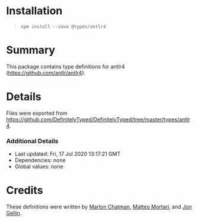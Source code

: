 # Installation
> `npm install --save @types/antlr4`

# Summary
This package contains type definitions for antlr4 (https://github.com/antlr/antlr4).

# Details
Files were exported from https://github.com/DefinitelyTyped/DefinitelyTyped/tree/master/types/antlr4.

### Additional Details
 * Last updated: Fri, 17 Jul 2020 13:17:21 GMT
 * Dependencies: none
 * Global values: none

# Credits
These definitions were written by [Marlon Chatman](https://github.com/mcchatman8009), [Matteo Mortari](https://github.com/tarilabs), and [Jon Gellin](https://github.com/jgellin-sf).
